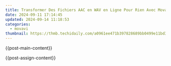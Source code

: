 ```yaml
---
title: Transformer Des Fichiers AAC en WAV en Ligne Pour Rien Avec Movavi
date: 2024-09-11 17:14:45
updated: 2024-09-14 11:18:53
categories:
  - movavi
thumbnail: https://thmb.techidaily.com/a0961ee471b397828689bb0499e11bd310468db6e686996103528a8e584f7f95.jpg
---
```


{{post-main-content}}

<ins class="adsbygoogle"
     style="display:block"
     data-ad-format="autorelaxed"
     data-ad-client="ca-pub-7571918770474297"
     data-ad-slot="1223367746"></ins>

{{post-assign-content}}

<ins class="adsbygoogle"
     style="display:block"
     data-ad-client="ca-pub-7571918770474297"
     data-ad-slot="8358498916"
     data-ad-format="auto"
     data-full-width-responsive="true"></ins>
